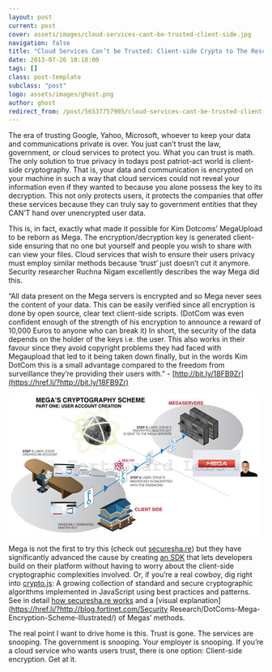 ```yaml
---
layout: post
current: post
cover: assets/images/cloud-services-cant-be-trusted-client-side.jpg
navigation: false
title: "Cloud Services Can’t be Trusted: Client-side Crypto to The Rescue"
date: 2013-07-26 10:18:00
tags: []
class: post-template
subclass: "post"
logo: assets/images/ghost.png
author: ghost
redirect_from: /post/56537757905/cloud-services-cant-be-trusted-client-side
---
```


The era of trusting Google, Yahoo, Microsoft, whoever to keep your data and communications private is over. You just can’t trust the law, government, or cloud services to protect you. What you can trust is math. The only solution to true privacy in todays post patriot-act world is client-side cryptography. That is, your data and communication is encrypted on your machine in such a way that cloud services could not reveal your information even if they wanted to because you alone possess the key to its decryption. This not only protects users, it protects the companies that offer these services because they can truly say to government entities that they CAN’T hand over unencrypted user data.

This is, in fact, exactly what made it possible for Kim Dotcoms’ MegaUpload to be reborn as Mega. The encryption/decryption key is generated client-side ensuring that no one but yourself and people you wish to share with can view your files. Cloud services that wish to ensure their users privacy must employ similar methods because ‘trust’ just doesn’t cut it anymore. Security researcher Ruchna Nigam excellently describes the way Mega did this.

“All data present on the Mega servers is encrypted and so Mega never sees the content of your data. This can be easily verified since all encryption is done by open source, clear text client-side scripts. (DotCom was even confident enough of the strength of his encryption to announce a reward of 10,000 Euros to anyone who can break it) In short, the security of the data depends on the holder of the keys i.e. the user. This also works in their favour since they avoid copyright problems they had faced with Megaupload that led to it being taken down finally, but in the words Kim DotCom this is a small advantage compared to the freedom from surveillance they’re providing their users with.” - [http://bit.ly/18FB9Zr](https://href.li/?http://bit.ly/18FB9Zr)

![image](/assets/images/cloud.jpg)

Mega is not the first to try this (check out [securesha.re](https://href.li/?https://securesha.re/)) but they have significantly advanced the cause by creating [an SDK](https://href.li/?http://www.itnews.com.au/News/349529,mega-offers-free-client-side-crypto-sdk.aspx) that lets developers build on their platform without having to worry about the client-side cryptographic complexities involved. Or, if you’re a real cowboy, dig right into [crypto.js](https://href.li/?https://code.google.com/p/crypto-js/): A growing collection of standard and secure cryptographic algorithms implemented in JavaScript using best practices and patterns. See in detail [how securesha.re works](https://href.li/?http://blog.strml.net/2013/01/mega-was-second-announcing-first-client.html) and a [visual explanation](https://href.li/?http://blog.fortinet.com/Security Research/DotComs-Mega-Encryption-Scheme-Illustrated/) of Megas’ methods.

The real point I want to drive home is this. Trust is gone. The services are snooping. The government is snooping. Your employer is snooping. If you’re a cloud service who wants users trust, there is one option: Client-side encryption. Get at it.
